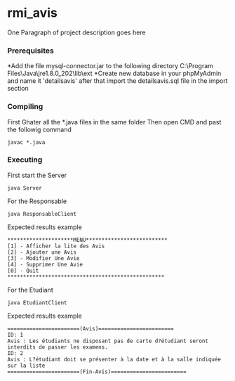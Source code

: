 # rmi_avis


One Paragraph of project description goes here


### Prerequisites

 *Add the file mysql-connector.jar to the following directory
 C:\Program Files\Java\jre1.8.0_202\lib\ext
*Create new database in your phpMyAdmin and name it 'detailsavis' after that import the detailsavis.sql file in the import section

### Compiling 
First Ghater all the *.java files in the same folder
Then open CMD and past the followig command

```
javac *.java
```
### Executing 
First start the Server
```
java Server
```
For the Responsable  
```
java ResponsableClient
```
Expected results example
```
*********************MENU**************************
[1] - Afficher la lite des Avis
[2] - Ajouter une Avis
[3] - Modifier Une Avie
[4] - Supprimer Une Avie
[0] - Quit
**************************************************
```
For the Etudiant  
```
java EtudiantClient
```
Expected results example
```
=======================(Avis)========================
ID: 1
Avis : Les étudiants ne disposant pas de carte d?étudiant seront interdits de passer les examens.
ID: 2
Avis : L?étudiant doit se présenter à la date et à la salle indiquée sur la liste
=======================(Fin-Avis)========================
```
